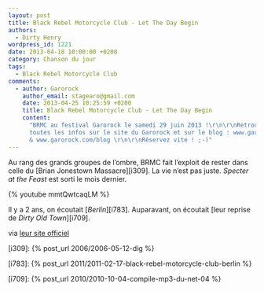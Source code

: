 ```yaml
---
layout: post
title: Black Rebel Motorcycle Club - Let The Day Begin
authors:
  - Dirty Henry
wordpress_id: 1221
date: 2013-04-18 10:00:00 +0200
category: Chanson du jour
tags:
  - Black Rebel Motorcycle Club
comments:
  - author: Garorock
    author_email: stagearo@gmail.com
    date: 2013-04-25 10:25:59 +0200
    title: Black Rebel Motorcycle Club - Let The Day Begin
    content:
      "BRMC au festival Garorock le samedi 29 juin 2013 !\r\n\r\nRetrouvez
      toutes les infos sur le site du Garorock et sur le blog : www.garorock.com
      & www.garorock.com/blog \r\n\r\nRéservez vite ! ;-)"
---
```


Au rang des grands groupes de l’ombre, BRMC fait l’exploit de rester dans celle
du [Brian Jonestown Massacre][i309]. La vie n’est pas juste. _Specter at the
Feast_ est sorti le mois dernier.

{% youtube mmtQwtcaqLM %}

Il y a 2 ans, on écoutait [_Berlin_][i783]. Auparavant, on écoutait [leur
reprise de _Dirty Old Town_][i709].

via [leur site officiel](http://blackrebelmotorcycleclub.com/)

[i309]: {% post_url 2006/2006-05-12-dig %}

[i783]: {% post_url 2011/2011-02-17-black-rebel-motorcycle-club-berlin %}

[i709]: {% post_url 2010/2010-10-04-compile-mp3-du-net-04 %}
